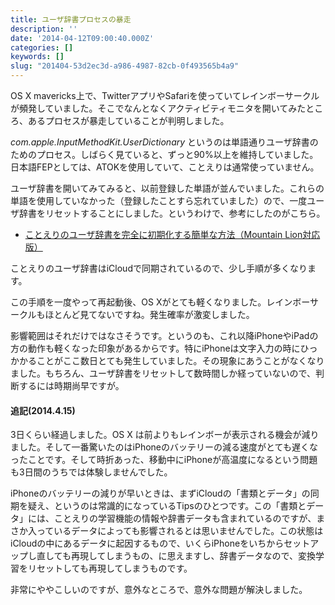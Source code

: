 ```yaml
---
title: ユーザ辞書プロセスの暴走
description: ''
date: '2014-04-12T09:00:40.000Z'
categories: []
keywords: []
slug: "201404-53d2ec3d-a986-4987-82cb-0f493565b4a9"
---
```

OS X mavericks上で、TwitterアプリやSafariを使っていてレインボーサークルが頻発していました。そこでなんとなくアクティビティモニタを開いてみたところ、あるプロセスが暴走していることが判明しました。

_com.apple.InputMethodKit.UserDictionary_ というのは単語通りユーザ辞書のためのプロセス。しばらく見ていると、ずっと90%以上を維持していました。日本語FEPとしては、ATOKを使用していて、ことえりは通常使っていません。

ユーザ辞書を開いてみてみると、以前登録した単語が並んでいました。これらの単語を使用していなかった（登録したことすら忘れていました）ので、一度ユーザ辞書をリセットすることにしました。というわけで、参考にしたのがこちら。

*   [ことえりのユーザ辞書を完全に初期化する簡単な方法（Mountain Lion対応版）](http://ottan.me/2012/08/05/post-0-18/)

ことえりのユーザ辞書はiCloudで同期されているので、少し手順が多くなります。

この手順を一度やって再起動後、OS Xがとても軽くなりました。レインボーサークルもほとんど見てないですね。発生確率が激変しました。

影響範囲はそれだけではなさそうです。というのも、これ以降iPhoneやiPadの方の動作も軽くなった印象があるからです。特にiPhoneは文字入力の時にひっかかることがここ数日とても発生していました。その現象にあうことがなくなりました。もちろん、ユーザ辞書をリセットして数時間しか経っていないので、判断するには時期尚早ですが。

#### 追記(2014.4.15)

3日くらい経過しました。OS X は前よりもレインボーが表示される機会が減りました。そして一番驚いたのはiPhoneのバッテリーの減る速度がとても遅くなったことです。そして時折あった、移動中にiPhoneが高温度になるという問題も3日間のうちでは体験しませんでした。

iPhoneのバッテリーの減りが早いときは、まずiCloudの「書類とデータ」の同期を疑え、というのは常識的になっているTipsのひとつです。この「書類とデータ」には、ことえりの学習機能の情報や辞書データも含まれているのですが、まさか入っているデータによっても影響されるとは思いませんでした。この状態はiCloudの中にあるデータに起因するもので、いくらiPhoneをいちからセットアップし直しても再現してしまうもの、に思えますし、辞書データなので、変換学習をリセットしても再現してしまうものです。

非常にややこしいのですが、意外なところで、意外な問題が解決しました。